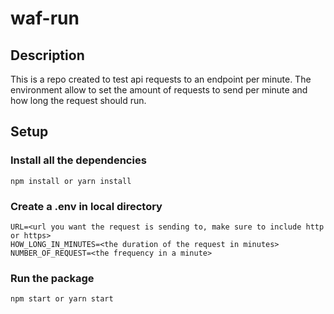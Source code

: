 # waf-run

## Description
This is a repo created to test api requests to an endpoint per minute.
The environment allow to set the amount of requests to send per minute and how long the request should run.

## Setup

### Install all the dependencies
```
npm install or yarn install
```

### Create a .env in local directory
```
URL=<url you want the request is sending to, make sure to include http or https>
HOW_LONG_IN_MINUTES=<the duration of the request in minutes>
NUMBER_OF_REQUEST=<the frequency in a minute>
```

### Run the package
```
npm start or yarn start
```


